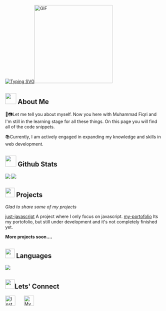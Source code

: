[![Typing SVG](https://readme-typing-svg.demolab.com?font=Dancing+Script&size=60&pause=300&color=EEE8AA&center=true&vCenter=true&multiline=true&width=500&height=200&weight=200&lines=permenkojek+)](https://git.io/typing-svg)<img src="https://steamuserimages-a.akamaihd.net/ugc/1631947648964785474/81CBA15178466DD47195A239232202E78987B714/?imw=637&imh=358&ima=fit&impolicy=Letterbox&imcolor=%23000000&letterbox=true" width="250px" alt="GIF"  align-item="center"> 

## <img src="https://media1.giphy.com/media/B4dt6rXq6nABilHTYM/giphy.gif?cid=ecf05e47bof9nb4fs7mz8ytcejm8rrwfogu7mhv4t9muvlcf&ep=v1_gifs_search&rid=giphy.gif&ct=g" width="35"><b> About Me </b>
<p color=red>
🎨📷Let me tell you about myself. Now you here with Muhammad Fiqri and I'm still in the learning stage for all these things. On this page you will find all of the code snippets.
  
📚Currently, I am actively engaged in expanding my knowledge and skills in web development.
</p>

## <img src="https://media.giphy.com/media/iY8CRBdQXODJSCERIr/giphy.gif" width="35"><b> Github Stats </b>
<p align="center">
  <div>
  <img align="left"src="https://github-readme-stats.vercel.app/api?username=permenkojek&count_private=true&show_icons=true&theme=material-palenight&hide_border=true&bg_color=1F222E"/>
  <img align="center" src="https://github-readme-streak-stats.herokuapp.com?user=permenkojek&theme=material-palenight&hide_border=true&fire=C77800&ring=7C2AE8&background=1F222E" />
</p>

## <img src="https://media2.giphy.com/media/QssGEmpkyEOhBCb7e1/giphy.gif?cid=ecf05e47a0n3gi1bfqntqmob8g9aid1oyj2wr3ds3mg700bl&rid=giphy.gif" width ="30"><b> Projects</b>
<p><i>Glad to share some of my projects</i></p>

[just-javascript](https://github.com/permenkojek/just-javascript.git) A project where I only focus on javascript.
[my-portofolio](https://permenkojek.github.io/portofolio/) Its my portofolio, but still under development and it's not completely finished yet.
<br>
<p><b>More projects soon....</b></p>
<p></p>

## <img src="https://media0.giphy.com/media/l2Sq2zPVz6FLD6Z5S/giphy.gif?cid=ecf05e47neoggb5f814v1lgiq3pzhpwzp3r428h2pqgealjg&ep=v1_gifs_search&rid=giphy.gif&ct=g" width = "30"><b> Languages</b>
 <img align="center" src="https://github-readme-stats.vercel.app/api/top-langs/?username=permenkojek&layout=compact&title_color=000&text_color=000&bg_color=EEE8AA" />
  </div>  
<!-- Social icons section -->

## <img src="https://media.tenor.com/images/22f42c11b612b041b4038573dca18a2d/tenor.gif" width="30"><b>Lets' Connect</b>
<p align="left">
   <a href="https://instagram.com/mhmdfiqriii_"><img width="32px" alt="Instagram" title="Instagram" src="https://upload.wikimedia.org/wikipedia/commons/thumb/5/58/Instagram-Icon.png/640px-Instagram-Icon.png"/></a>
  &#8287;&#8287;&#8287;&#8287;&#8287;
  <a href="https://tentangaprill.blogspot.com/"><img width="32px" alt="My Blog" title="My Blog" src="https://upload.wikimedia.org/wikipedia/commons/thumb/b/b9/Blogger_icon_2017.svg/640px-Blogger_icon_2017.svg.png"/></a>
  &#8287;&#8287;&#8287;&#8287;&#8287;
</p>
